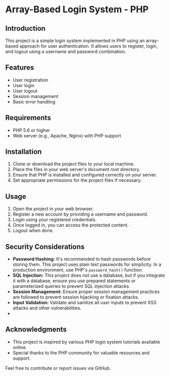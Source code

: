 # Array-Based Login System - PHP

## Introduction
This project is a simple login system implemented in PHP using an array-based approach for user authentication. It allows users to register, login, and logout using a username and password combination.

## Features
- User registration
- User login
- User logout
- Session management
- Basic error handling

## Requirements
- PHP 5.6 or higher
- Web server (e.g., Apache, Nginx) with PHP support

## Installation
1. Clone or download the project files to your local machine.
2. Place the files in your web server's document root directory.
3. Ensure that PHP is installed and configured correctly on your server.
4. Set appropriate permissions for the project files if necessary.

## Usage
1. Open the project in your web browser.
2. Register a new account by providing a username and password.
3. Login using your registered credentials.
4. Once logged in, you can access the protected content.
5. Logout when done.

## Security Considerations
- **Password Hashing:** It's recommended to hash passwords before storing them. This project uses plain text passwords for simplicity. In a production environment, use PHP's `password_hash()` function.
- **SQL Injection:** This project does not use a database, but if you integrate it with a database, ensure you use prepared statements or parameterized queries to prevent SQL injection attacks.
- **Session Management:** Ensure proper session management practices are followed to prevent session hijacking or fixation attacks.
- **Input Validation:** Validate and sanitize all user inputs to prevent XSS attacks and other vulnerabilities.
- 
## Acknowledgments
- This project is inspired by various PHP login system tutorials available online.
- Special thanks to the PHP community for valuable resources and support.
  
Feel free to contribute or report issues via GitHub.
